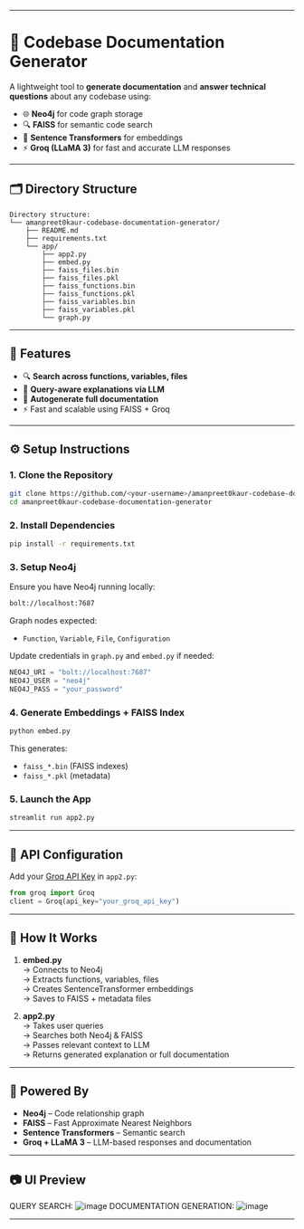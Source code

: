 
---

# 📄 Codebase Documentation Generator

A lightweight tool to **generate documentation** and **answer technical questions** about any codebase using:

- 🌐 **Neo4j** for code graph storage  
- 🔍 **FAISS** for semantic code search  
- 🧠 **Sentence Transformers** for embeddings  
- ⚡ **Groq (LLaMA 3)** for fast and accurate LLM responses  

---

## 🗂 Directory Structure

```
Directory structure:
└── amanpreet0kaur-codebase-documentation-generator/
    ├── README.md
    ├── requirements.txt
    └── app/
        ├── app2.py
        ├── embed.py
        ├── faiss_files.bin
        ├── faiss_files.pkl
        ├── faiss_functions.bin
        ├── faiss_functions.pkl
        ├── faiss_variables.bin
        ├── faiss_variables.pkl
        └── graph.py

```

---

## 🚀 Features

- 🔍 **Search across functions, variables, files**
- 🧠 **Query-aware explanations via LLM**
- 📘 **Autogenerate full documentation**
- ⚡️ Fast and scalable using FAISS + Groq

---

## ⚙️ Setup Instructions

### 1. Clone the Repository

```bash
git clone https://github.com/<your-username>/amanpreet0kaur-codebase-documentation-generator.git
cd amanpreet0kaur-codebase-documentation-generator
```

### 2. Install Dependencies

```bash
pip install -r requirements.txt
```



### 3. Setup Neo4j

Ensure you have Neo4j running locally:

```bash
bolt://localhost:7687
```

Graph nodes expected:  
- `Function`, `Variable`, `File`, `Configuration`

Update credentials in `graph.py` and `embed.py` if needed:

```python
NEO4J_URI = "bolt://localhost:7687"
NEO4J_USER = "neo4j"
NEO4J_PASS = "your_password"
```

### 4. Generate Embeddings + FAISS Index

```bash
python embed.py
```

This generates:
- `faiss_*.bin` (FAISS indexes)
- `faiss_*.pkl` (metadata)

### 5. Launch the App

```bash
streamlit run app2.py
```

---

## 🔐 API Configuration

Add your [Groq API Key](https://console.groq.com/) in `app2.py`:

```python
from groq import Groq
client = Groq(api_key="your_groq_api_key")
```

---

## 📘 How It Works

1. **embed.py**  
   → Connects to Neo4j  
   → Extracts functions, variables, files  
   → Creates SentenceTransformer embeddings  
   → Saves to FAISS + metadata files  

2. **app2.py**  
   → Takes user queries  
   → Searches both Neo4j & FAISS  
   → Passes relevant context to LLM  
   → Returns generated explanation or full documentation  

---

## 🧠 Powered By

- **Neo4j** – Code relationship graph  
- **FAISS** – Fast Approximate Nearest Neighbors  
- **Sentence Transformers** – Semantic search  
- **Groq + LLaMA 3** – LLM-based responses and documentation  

---


## 📷 UI Preview
QUERY SEARCH:
![image](https://github.com/user-attachments/assets/1128793c-5eb2-481c-b0a2-d88c1c29429b)
DOCUMENTATION GENERATION:
![image](https://github.com/user-attachments/assets/a889c50c-034e-472c-a397-96fa5e125571)



---






